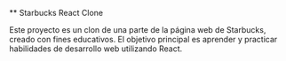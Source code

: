 ** Starbucks React Clone

Este proyecto es un clon de una parte de la página web de Starbucks, creado con fines educativos. El objetivo principal es aprender y practicar habilidades de desarrollo web utilizando React.
